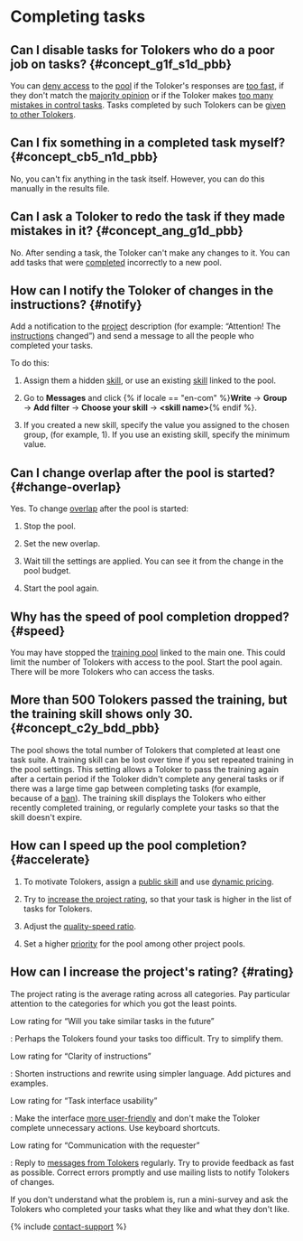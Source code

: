 # Completing tasks

## Can I disable tasks for Tolokers who do a poor job on tasks? {#concept_g1f_s1d_pbb}

You can [deny access](../../glossary#banned-worker) to the [pool](../../glossary#pool) if the Toloker's responses are [too fast](control.md#fast-answers), if they don't match the [majority opinion](mvote.md) or if the Toloker makes [too many mistakes in control tasks](goldenset.md). Tasks completed by such Tolokers can be [given to other Tolokers](restore-task-overlap.md).

## Can I fix something in a completed task myself? {#concept_cb5_n1d_pbb}

No, you can't fix anything in the task itself. However, you can do this manually in the results file.

## Can I ask a Toloker to redo the task if they made mistakes in it? {#concept_ang_g1d_pbb}

No. After sending a task, the Toloker can't make any changes to it. You can add tasks that were [completed](../../glossary#submitted-answers) incorrectly to a new pool.

## How can I notify the Toloker of changes in the instructions? {#notify}

Add a notification to the [project](../../glossary#project) description (for example: “Attention! The [instructions](../../glossary#instructions) changed”) and send a message to all the people who completed your tasks.

To do this:

1. Assign them a hidden [skill](../../glossary#skill), or use an existing [skill](nav-assign.md) linked to the pool.

1. Go to **Messages** and click {% if locale == "en-com" %}**Write** → **Group** → **Add filter** → **Choose your skill** → **&lt;skill name&gt;**{% endif %}.

1. If you created a new skill, specify the value you assigned to the chosen group, (for example, 1). If you use an existing skill, specify the minimum value.

## Can I change overlap after the pool is started? {#change-overlap}

Yes. To change [overlap](../../glossary#overlap) after the pool is started:

1. Stop the pool.

1. Set the new overlap.

1. Wait till the settings are applied. You can see it from the change in the pool budget.

1. Start the pool again.

## Why has the speed of pool completion dropped? {#speed}

You may have stopped the [training pool](../../glossary#training-pool) linked to the main one. This could limit the number of Tolokers with access to the pool. Start the pool again. There will be more Tolokers who can access the tasks.

## More than 500 Tolokers passed the training, but the training skill shows only 30. {#concept_c2y_bdd_pbb}

The pool shows the total number of Tolokers that completed at least one task suite. A training skill can be lost over time if you set repeated training in the pool settings. This setting allows a Toloker to pass the training again after a certain period if the Toloker didn't complete any general tasks or if there was a large time gap between completing tasks (for example, because of a [ban](../../glossary#banned-worker)). The training skill displays the Tolokers who either recently completed training, or regularly complete your tasks so that the skill doesn't expire.

## How can I speed up the pool completion? {#accelerate}

1. To motivate Tolokers, assign a [public skill](nav-create.md#public) and use [dynamic pricing](dynamic-pricing.md).

1. Try to [increase the project rating](#rating), so that your task is higher in the list of tasks for Tolokers.

1. Adjust the [quality-speed ratio](adjust.md).

1. Set a higher [priority](pool_poolparams.md#priority) for the pool among other project pools.

## How can I increase the project's rating? {#rating}

The project rating is the average rating across all categories. Pay particular attention to the categories for which you got the least points.

Low rating for “Will you take similar tasks in the future”

: Perhaps the Tolokers found your tasks too difficult. Try to simplify them.

Low rating for “Clarity of instructions”

: Shorten instructions and rewrite using simpler language. Add pictures and examples.

Low rating for “Task interface usability”

: Make the interface [more user-friendly](spec.md) and don't make the Toloker complete unnecessary actions. Use keyboard shortcuts.

Low rating for “Communication with the requester”

: Reply to [messages from Tolokers](messaging.md) regularly. Try to provide feedback as fast as possible. Correct errors promptly and use mailing lists to notify Tolokers of changes.

If you don't understand what the problem is, run a mini-survey and ask the Tolokers who completed your tasks what they like and what they don't like.

{% include [contact-support](../_includes/contact-support-help.md) %}